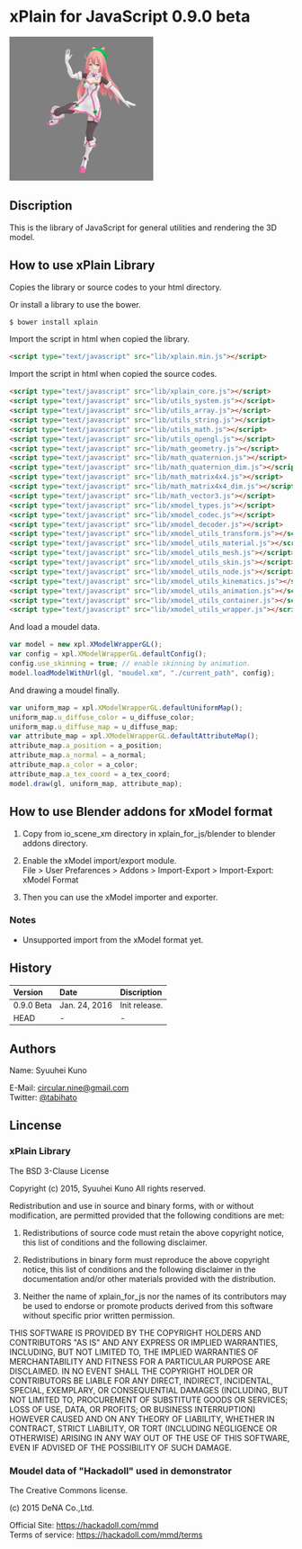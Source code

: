 # xPlain for JavaScript 0.9.0 beta

<img src="readme_res/ss.png" width="256" height="256" alt=""/>

## Discription

This is the library of JavaScript for general utilities and rendering the 3D model.

## How to use xPlain Library

Copies the library or source codes to your html directory.

Or install a library to use the bower.

```sh
$ bower install xplain
```

Import the script in html when copied the library.

```html
<script type="text/javascript" src="lib/xplain.min.js"></script>
```

Import the script in html when copied the source codes.

```html
<script type="text/javascript" src="lib/xplain_core.js"></script>
<script type="text/javascript" src="lib/utils_system.js"></script>
<script type="text/javascript" src="lib/utils_array.js"></script>
<script type="text/javascript" src="lib/utils_string.js"></script>
<script type="text/javascript" src="lib/utils_math.js"></script>
<script type="text/javascript" src="lib/utils_opengl.js"></script>
<script type="text/javascript" src="lib/math_geometry.js"></script>
<script type="text/javascript" src="lib/math_quaternion.js"></script>
<script type="text/javascript" src="lib/math_quaternion_dim.js"></script>
<script type="text/javascript" src="lib/math_matrix4x4.js"></script>
<script type="text/javascript" src="lib/math_matrix4x4_dim.js"></script>
<script type="text/javascript" src="lib/math_vector3.js"></script>
<script type="text/javascript" src="lib/xmodel_types.js"></script>
<script type="text/javascript" src="lib/xmodel_codec.js"></script>
<script type="text/javascript" src="lib/xmodel_decoder.js"></script>
<script type="text/javascript" src="lib/xmodel_utils_transform.js"></script>
<script type="text/javascript" src="lib/xmodel_utils_material.js"></script>
<script type="text/javascript" src="lib/xmodel_utils_mesh.js"></script>
<script type="text/javascript" src="lib/xmodel_utils_skin.js"></script>
<script type="text/javascript" src="lib/xmodel_utils_node.js"></script>
<script type="text/javascript" src="lib/xmodel_utils_kinematics.js"></script>
<script type="text/javascript" src="lib/xmodel_utils_animation.js"></script>
<script type="text/javascript" src="lib/xmodel_utils_container.js"></script>
<script type="text/javascript" src="lib/xmodel_utils_wrapper.js"></script>
```

And load a moudel data.

```javascript
var model = new xpl.XModelWrapperGL();
var config = xpl.XModelWrapperGL.defaultConfig();
config.use_skinning = true; // enable skinning by animation.
model.loadModelWithUrl(gl, "moudel.xm", "./current_path", config);
```

And drawing a moudel finally.
```javascript
var uniform_map = xpl.XModelWrapperGL.defaultUniformMap();
uniform_map.u_diffuse_color = u_diffuse_color;
uniform_map.u_diffuse_map = u_diffuse_map;
var attribute_map = xpl.XModelWrapperGL.defaultAttributeMap();
attribute_map.a_position = a_position;
attribute_map.a_normal = a_normal;
attribute_map.a_color = a_color;
attribute_map.a_tex_coord = a_tex_coord;
model.draw(gl, uniform_map, attribute_map);
```

## How to use Blender addons for xModel format

1. Copy from io_scene_xm directory in xplain_for_js/blender to blender addons directory.

2. Enable the xModel import/export module.  
File > User Prefarences > Addons > Import-Export > Import-Export: xModel Format

3. Then you can use the xModel importer and exporter.

### Notes
- Unsupported import from the xModel format yet.

## History

|Version|Date|Discription|
|:--|:--|:--|
|0.9.0 Beta|Jan. 24, 2016|Init release.|
|HEAD|-|-|

## Authors

Name: Syuuhei Kuno

E-Mail: circular.nine@gmail.com  
Twitter: [@tabihato](https://twitter.com/tabihato)

## Lincense

### xPlain Library

The BSD 3-Clause License

Copyright (c) 2015, Syuuhei Kuno
All rights reserved.

Redistribution and use in source and binary forms, with or without
modification, are permitted provided that the following conditions are met:

1. Redistributions of source code must retain the above copyright notice, this
  list of conditions and the following disclaimer.

2. Redistributions in binary form must reproduce the above copyright notice,
  this list of conditions and the following disclaimer in the documentation
  and/or other materials provided with the distribution.

3. Neither the name of xplain_for_js nor the names of its
  contributors may be used to endorse or promote products derived from
  this software without specific prior written permission.

THIS SOFTWARE IS PROVIDED BY THE COPYRIGHT HOLDERS AND CONTRIBUTORS "AS IS"
AND ANY EXPRESS OR IMPLIED WARRANTIES, INCLUDING, BUT NOT LIMITED TO, THE
IMPLIED WARRANTIES OF MERCHANTABILITY AND FITNESS FOR A PARTICULAR PURPOSE ARE
DISCLAIMED. IN NO EVENT SHALL THE COPYRIGHT HOLDER OR CONTRIBUTORS BE LIABLE
FOR ANY DIRECT, INDIRECT, INCIDENTAL, SPECIAL, EXEMPLARY, OR CONSEQUENTIAL
DAMAGES (INCLUDING, BUT NOT LIMITED TO, PROCUREMENT OF SUBSTITUTE GOODS OR
SERVICES; LOSS OF USE, DATA, OR PROFITS; OR BUSINESS INTERRUPTION) HOWEVER
CAUSED AND ON ANY THEORY OF LIABILITY, WHETHER IN CONTRACT, STRICT LIABILITY,
OR TORT (INCLUDING NEGLIGENCE OR OTHERWISE) ARISING IN ANY WAY OUT OF THE USE
OF THIS SOFTWARE, EVEN IF ADVISED OF THE POSSIBILITY OF SUCH DAMAGE.

### Moudel data of "Hackadoll" used in demonstrator

The Creative Commons license.

(c) 2015 DeNA Co.,Ltd.

Official Site: https://hackadoll.com/mmd  
Terms of service: https://hackadoll.com/mmd/terms
